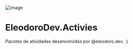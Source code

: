 ![image](https://user-images.githubusercontent.com/33985180/175858033-8e4738fa-86a9-4d5a-b92d-2f7ad6ffb7b9.png)

# EleodoroDev.Activies
Pacotes de atividades desenvolvidas por @eleodoro.dev.
:)
